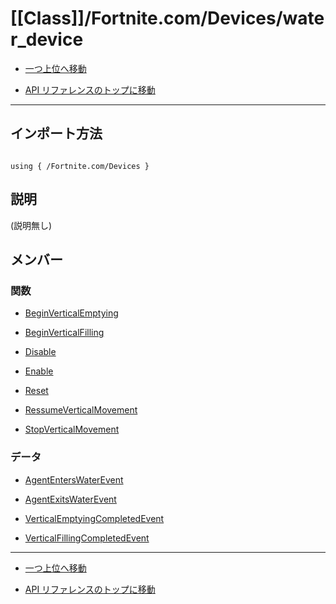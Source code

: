 # [[Class]]/Fortnite.com/Devices/water_device

- [一つ上位へ移動](../main.md)

- [API リファレンスのトップに移動](/main.md)

---

## インポート方法

```verse

using { /Fortnite.com/Devices }

```

## 説明

(説明無し)

## メンバー

### 関数

- [BeginVerticalEmptying](./F_BeginVerticalEmptying/main.md)

- [BeginVerticalFilling](./F_BeginVerticalFilling/main.md)

- [Disable](./F_Disable/main.md)

- [Enable](./F_Enable/main.md)

- [Reset](./F_Reset/main.md)

- [RessumeVerticalMovement](./F_RessumeVerticalMovement/main.md)

- [StopVerticalMovement](./F_StopVerticalMovement/main.md)

### データ

- [AgentEntersWaterEvent](./D_AgentEntersWaterEvent/main.md)

- [AgentExitsWaterEvent](./D_AgentExitsWaterEvent/main.md)

- [VerticalEmptyingCompletedEvent](./D_VerticalEmptyingCompletedEvent/main.md)

- [VerticalFillingCompletedEvent](./D_VerticalFillingCompletedEvent/main.md)

---

- [一つ上位へ移動](../main.md)

- [API リファレンスのトップに移動](/main.md)
